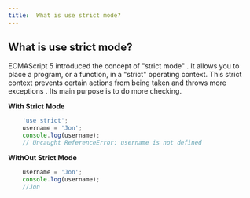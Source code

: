 ```yaml
---
title:  What is use strict mode?
---
```

## What is use strict mode?

ECMAScript 5 introduced the concept of "strict mode" . It allows you to place a program, or a function, in a "strict" operating context. This strict context prevents certain actions from being taken and throws more exceptions . Its main purpose is to do more checking.

**With Strict Mode**

```javascript
    'use strict';
    username = 'Jon';
    console.log(username);
    // Uncaught ReferenceError: username is not defined
```
**WithOut Strict Mode**

```javascript
    username = 'Jon';
    console.log(username);
    //Jon
```